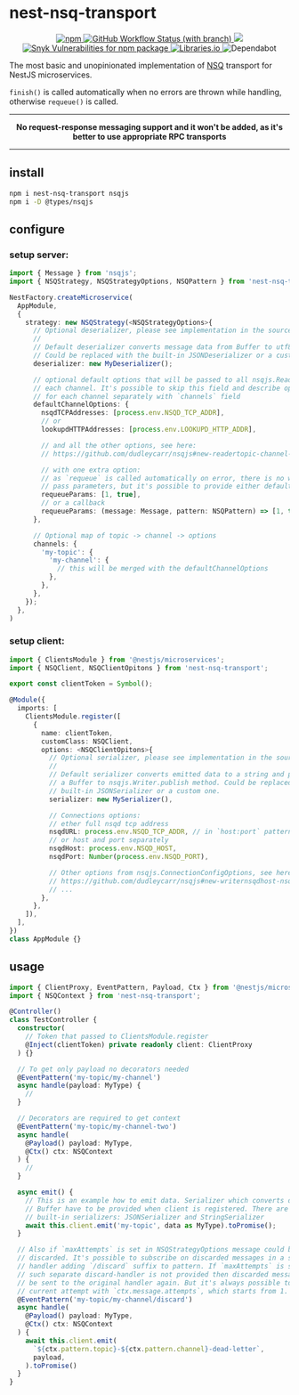 # nest-nsq-transport

<p align="center">
  <a href="https://www.npmjs.com/package/nest-nsq-transport">
    <img alt="npm" src="https://img.shields.io/npm/v/nest-nsq-transport" />
  </a>
  <a href="https://github.com/iamolegga/nest-nsq-transport/actions">
    <img alt="GitHub Workflow Status (with branch)" src="https://img.shields.io/github/actions/workflow/status/iamolegga/nest-nsq-transport/on-push.yml?branch=main">
  </a>
  <a href="https://codeclimate.com/github/iamolegga/nest-nsq-transport/test_coverage">
    <img src="https://api.codeclimate.com/v1/badges/275a42d99fb390a6b2e2/test_coverage" />
  </a>
  <a href="https://snyk.io/test/github/iamolegga/nest-nsq-transport">
    <img alt="Snyk Vulnerabilities for npm package" src="https://img.shields.io/snyk/vulnerabilities/npm/nest-nsq-transport" />
  </a>
  <a href="https://libraries.io/npm/nest-nsq-transport">
    <img alt="Libraries.io" src="https://img.shields.io/librariesio/release/npm/nest-nsq-transport">
  </a>
  <img alt="Dependabot" src="https://badgen.net/github/dependabot/iamolegga/nest-nsq-transport">
</p>

The most basic and unopinionated implementation of [NSQ](https://nsq.io/) transport for NestJS microservices.

`finish()` is called automatically when no errors are thrown while handling, otherwise `requeue()` is called.

---

<p align="center"><b>No request-response messaging support and it won't be added, as it's better to use appropriate RPC transports</b></p>

---

## install

```sh
npm i nest-nsq-transport nsqjs
npm i -D @types/nsqjs
```

## configure

### setup server:

```ts
import { Message } from 'nsqjs';
import { NSQStrategy, NSQStrategyOptions, NSQPattern } from 'nest-nsq-transport';

NestFactory.createMicroservice(
  AppModule,
  {
    strategy: new NSQStrategy(<NSQStrategyOptions>{
      // Optional deserializer, please see implementation in the sources.
      //
      // Default deserializer converts message data from Buffer to utf8 string.
      // Could be replaced with the built-in JSONDeserializer or a custom one.
      deserializer: new MyDeserializer();

      // optional default options that will be passed to all nsqjs.Reader's of
      // each channel. It's possible to skip this field and describe options
      // for each channel separately with `channels` field
      defaultChannelOptions: {
        nsqdTCPAddresses: [process.env.NSQD_TCP_ADDR],
        // or
        lookupdHTTPAddresses: [process.env.LOOKUPD_HTTP_ADDR],

        // and all the other options, see here:
        // https://github.com/dudleycarr/nsqjs#new-readertopic-channel-options

        // with one extra option:
        // as `requeue` is called automatically on error, there is no way to
        // pass parameters, but it's possible to provide either default args:
        requeueParams: [1, true],
        // or a callback
        requeueParams: (message: Message, pattern: NSQPattern) => [1, true],
      },

      // Optional map of topic -> channel -> options
      channels: {
        'my-topic': {
          'my-channel': {
            // this will be merged with the defaultChannelOptions
          },
        },
      },
    });
  },
)
```

### setup client:

```ts
import { ClientsModule } from '@nestjs/microservices';
import { NSQClient, NSQClientOpitons } from 'nest-nsq-transport';

export const clientToken = Symbol();

@Module({
  imports: [
    ClientsModule.register([
      {
        name: clientToken,
        customClass: NSQClient,
        options: <NSQClientOpitons>{
          // Optional serializer, please see implementation in the sources.
          // 
          // Default serializer converts emitted data to a string and pass it as
          // a Buffer to nsqjs.Writer.publish method. Could be replaced with the
          // built-in JSONSerializer or a custom one.
          serializer: new MySerializer(),

          // Connections options:
          // ether full nsqd tcp address
          nsqdURL: process.env.NSQD_TCP_ADDR, // in `host:port` pattern
          // or host and port separately
          nsqdHost: process.env.NSQD_HOST,
          nsqdPort: Number(process.env.NSQD_PORT),

          // Other options from nsqjs.ConnectionConfigOptions, see here:
          // https://github.com/dudleycarr/nsqjs#new-writernsqdhost-nsqdport-options
          // ...
        },
      },
    ]),
  ],
})
class AppModule {}
```

## usage

```ts
import { ClientProxy, EventPattern, Payload, Ctx } from '@nestjs/microservices';
import { NSQContext } from 'nest-nsq-transport';

@Controller()
class TestController {
  constructor(
    // Token that passed to ClientsModule.register
    @Inject(clientToken) private readonly client: ClientProxy
  ) {}

  // To get only payload no decorators needed
  @EventPattern('my-topic/my-channel')
  async handle(payload: MyType) {
    //
  }

  // Decorators are required to get context
  @EventPattern('my-topic/my-channel-two')
  async handle(
    @Payload() payload: MyType,
    @Ctx() ctx: NSQContext
  ) {
    // 
  }

  async emit() {
    // This is an example how to emit data. Serializer which converts data to
    // Buffer have to be provided when client is registered. There are two
    // built-in serializers: JSONSerializer and StringSerializer
    await this.client.emit('my-topic', data as MyType).toPromise();
  }

  // Also if `maxAttempts` is set in NSQStrategyOptions message could be
  // discarded. It's possible to subscribe on discarded messages in a separate
  // handler adding `/discard` suffix to pattern. If `maxAttempts` is set and
  // such separate discard-handler is not provided then discarded message will
  // be sent to the original handler again. But it's always possible to check
  // current attempt with `ctx.message.attempts`, which starts from 1.
  @EventPattern('my-topic/my-channel/discard')
  async handle(
    @Payload() payload: MyType,
    @Ctx() ctx: NSQContext
  ) {
    await this.client.emit(
      `${ctx.pattern.topic}-${ctx.pattern.channel}-dead-letter`,
      payload,
    ).toPromise()
  }
}
```
